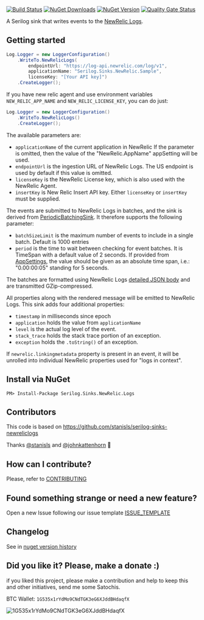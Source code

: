 [![Build Status](https://barradas.visualstudio.com/Contributions/_apis/build/status/NugetPackage/Serilog%20Sinks%20NewRelic%20Logs?branchName=master)](https://barradas.visualstudio.com/Contributions/_build/latest?definitionId=8&branchName=master)
[![NuGet Downloads](https://img.shields.io/nuget/dt/Serilog.Sinks.NewRelic.Logs.svg)](https://www.nuget.org/packages/Serilog.Sinks.NewRelic.Logs/)
[![NuGet Version](https://img.shields.io/nuget/v/Serilog.Sinks.NewRelic.Logs.svg)](https://www.nuget.org/packages/Serilog.Sinks.NewRelic.Logs/)
[![Quality Gate Status](https://sonarcloud.io/api/project_badges/measure?project=ThiagoBarradas_serilog-sinks-newrelic-logs&metric=alert_status)](https://sonarcloud.io/dashboard?id=ThiagoBarradas_serilog-sinks-newrelic-logs)

A Serilog sink that writes events to the [NewRelic Logs](https://docs.newrelic.com/docs/logs/new-relic-logs/get-started/introduction-new-relic-logs).

## Getting started

```csharp
Log.Logger = new LoggerConfiguration()
    .WriteTo.NewRelicLogs(
        endpointUrl: "https://log-api.newrelic.com/log/v1", 
        applicationName: "Serilog.Sinks.NewRelic.Sample", 
        licenseKey: "[Your API key]")
    .CreateLogger();
```

If you have new relic agent and use environment variables `NEW_RELIC_APP_NAME` and `NEW_RELIC_LICENSE_KEY`, you can do just:

```csharp
Log.Logger = new LoggerConfiguration()
    .WriteTo.NewRelicLogs()
    .CreateLogger();
```

The available parameters are:
* `applicationName` of the current application in NewRelic If the parameter is omitted, then the value of the "NewRelic.AppName" appSetting will be used.
* `endpointUrl` is the ingestion URL of NewRelic Logs. The US endpoint is used by default if this value is omitted.
* `licenseKey` is the NewRelic License key, which is also used with the NewRelic Agent.
* `insertKey` is New Relic Insert API key. Either `licenseKey` or `insertKey` must be supplied.

The events are submitted to NewRelic Logs in batches, and the sink is derived from [PeriodicBatchingSink](https://github.com/serilog/serilog-sinks-periodicbatching). It therefore supports the following parameter:
* `batchSizeLimit` is the maximum number of events to include in a single batch. Default is 1000 entries
* `period` is the time to wait between checking for event batches. It is TimeSpan with a default value of 2 seconds. If provided from [AppSettings](https://github.com/serilog/serilog/wiki/AppSettings),
the value should be given as an absolute time span, i.e.: "0.00:00:05" standing for 5 seconds.

The batches are formatted using NewRelic Logs [detailed JSON body](https://docs.newrelic.com/docs/logs/new-relic-logs/log-api/introduction-log-api#json-content) and are transmitted GZip-compressed.

All properties along with the rendered message will be emitted to NewRelic Logs.
This sink adds four additional properties:
* `timestamp` in milliseconds since epoch
* `application` holds the value from `applicationName`
* `level` is the actual log level of the event.
* `stack_trace` holds the stack trace portion of an exception.
* `exception` holds the `.toString()` of an exception.

If `newrelic.linkingmetadata` property is present in an event, it will be unrolled into individual NewRelic properties used for "logs in context".

## Install via NuGet

```
PM> Install-Package Serilog.Sinks.NewRelic.Logs
```

## Contributors

This code is based on https://github.com/stanisls/serilog-sinks-newreliclogs

Thanks [@stanisls](https://github.com/stanisls) and [@johnkattenhorn](https://github.com/johnkattenhorn) :muscle:

## How can I contribute?

Please, refer to [CONTRIBUTING](.github/CONTRIBUTING.md)

## Found something strange or need a new feature?

Open a new Issue following our issue template [ISSUE_TEMPLATE](.github/ISSUE_TEMPLATE.md)

## Changelog

See in [nuget version history](https://www.nuget.org/packages/Serilog.Sinks.NewRelic.Logs)

## Did you like it? Please, make a donate :)

if you liked this project, please make a contribution and help to keep this and other initiatives, send me some Satochis.

BTC Wallet: `1G535x1rYdMo9CNdTGK3eG6XJddBHdaqfX`

![1G535x1rYdMo9CNdTGK3eG6XJddBHdaqfX](https://i.imgur.com/mN7ueoE.png)
